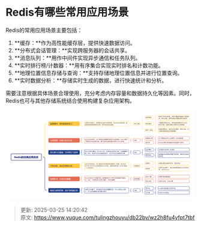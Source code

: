 # Redis有哪些常用应用场景

Redis的常用应用场景主要包括：

1. **缓存：**作为高性能缓存层，提供快速数据访问。
2. **分布式会话管理：**实现跨服务器的会话共享。
3. **消息队列：**用作中间件实现异步通信和任务队列。
4. **实时排行榜/计数器：**用有序集合实现实时排名和计数功能。
5. **地理位置信息存储与查询：**支持存储地理位置信息并进行位置查询。
6. **实时数据分析：**存储实时生成的数据，进行快速统计和分析。

需要注意根据具体场景合理使用，充分考虑内存容量和数据持久化等因素。同时，Redis也可与其他存储系统结合使用构建复杂应用架构。

![1742883626681-4aeca697-fd2a-45a9-bcfe-b66cc4f746f1.png](./img/9lb0g9d-olFeKl-C/1742883626681-4aeca697-fd2a-45a9-bcfe-b66cc4f746f1-515046.png)



> 更新: 2025-03-25 14:20:42  
> 原文: <https://www.yuque.com/tulingzhouyu/db22bv/wz2h8fu4yfpt7tbf>